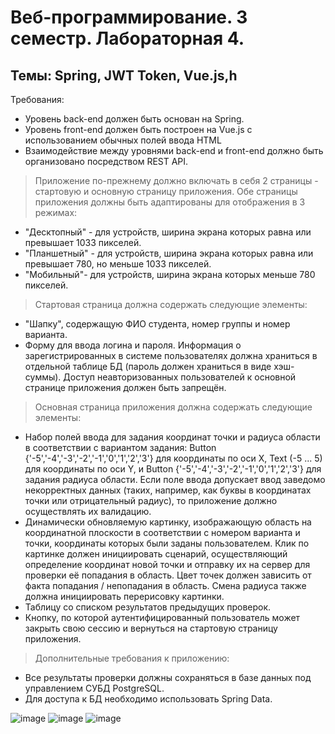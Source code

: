 # Веб-программирование. 3 семестр. Лабораторная 4.
## Темы: Spring, JWT Token, Vue.js,h

Требования:

*	Уровень back-end должен быть основан на Spring.
*	Уровень front-end должен быть построен на Vue.js с использованием обычных полей ввода HTML
*	Взаимодействие между уровнями back-end и front-end должно быть организовано посредством REST API.

> Приложение по-прежнему должно включать в себя 2 страницы - стартовую и основную страницу приложения. Обе страницы приложения должны быть адаптированы для отображения в 3 режимах:
*	"Десктопный" - для устройств, ширина экрана которых равна или превышает 1033 пикселей.
*	"Планшетный" - для устройств, ширина экрана которых равна или превышает 780, но меньше 1033 пикселей.
*	"Мобильный"- для устройств, ширина экрана которых меньше 780 пикселей.
> Стартовая страница должна содержать следующие элементы:
*	"Шапку", содержащую ФИО студента, номер группы и номер варианта.
*	Форму для ввода логина и пароля. Информация о зарегистрированных в системе пользователях должна храниться в отдельной таблице БД (пароль должен храниться в виде хэш-суммы). Доступ неавторизованных пользователей к основной странице приложения должен быть запрещён.
> Основная страница приложения должна содержать следующие элементы:
*	Набор полей ввода для задания координат точки и радиуса области в соответствии с вариантом задания: Button {'-5','-4','-3','-2','-1','0','1','2','3'} для координаты по оси X, Text (-5 ... 5) для координаты по оси Y, и Button {'-5','-4','-3','-2','-1','0','1','2','3'} для задания радиуса области. Если поле ввода допускает ввод заведомо некорректных данных (таких, например, как буквы в координатах точки или отрицательный радиус), то приложение должно осуществлять их валидацию.
*	Динамически обновляемую картинку, изображающую область на координатной плоскости в соответствии с номером варианта и точки, координаты которых были заданы пользователем. Клик по картинке должен инициировать сценарий, осуществляющий определение координат новой точки и отправку их на сервер для проверки её попадания в область. Цвет точек должен зависить от факта попадания / непопадания в область. Смена радиуса также должна инициировать перерисовку картинки.
*	Таблицу со списком результатов предыдущих проверок.
*	Кнопку, по которой аутентифицированный пользователь может закрыть свою сессию и вернуться на стартовую страницу приложения.
> Дополнительные требования к приложению:
*	Все результаты проверки должны сохраняться в базе данных под управлением СУБД PostgreSQL.
*	Для доступа к БД необходимо использовать Spring Data.

![image](https://user-images.githubusercontent.com/79102850/187285489-19ef05ad-7c63-4748-9b55-2c089a5adfbe.png)
![image](https://user-images.githubusercontent.com/79102850/187285985-0a77b6f9-7b22-459d-8713-102321300e05.png)
![image](https://user-images.githubusercontent.com/79102850/187285618-9df411f8-d284-4291-90e1-db68a8c1c185.png)

